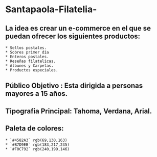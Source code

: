 # Santapaola-Filatelia-

## La idea es crear un e-commerce  en el que se puedan ofrecer los siguientes productos:
    * Sellos postales.
    * Sobres primer día
    * Enteros postales.
    * Reseñas filatelicas.
    * Albunes y Carpetas.
    * Productos especiales.
     

##  **Público Objetivo :** Esta dirigida a personas mayores a 15 años.

##  **Tipografia Principal:** Tahoma, Verdana, Arial.

##  **Paleta de colores:** 

    * `#4582A3` rgb(69,130,163)
    * `#B7D9EB` rgb(183,217,235)
    * `#F0C792` rgb(240,199,146)
    




